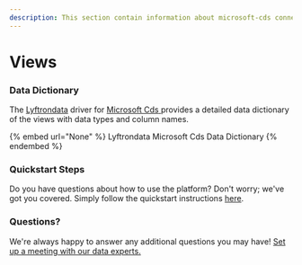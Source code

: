 ```yaml
---
description: This section contain information about microsoft-cds connector views information
---
```


# Views

### Data Dictionary

The [Lyftrondata](https://www.lyftrondata.com/) driver for [Microsoft Cds](None/)[ ](https://www.lyftrondata.com/integration/microsoft-cds/)provides a detailed data dictionary of the views with data types and column names.

{% embed url="None" %}
Lyftrondata Microsoft Cds Data Dictionary
{% endembed %}

### Quickstart Steps

Do you have questions about how to use the platform? Don't worry; we've got you covered. Simply follow the quickstart instructions [here](../README.md).

### Questions? <a href="#questions" id="questions"></a>

We're always happy to answer any additional questions you may have! [Set up a meeting with our data experts.](https://www.lyftrondata.com/book-a-meeting/)


